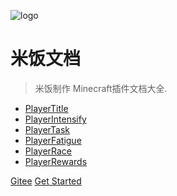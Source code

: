 ![logo](https://docsify.js.org/_media/icon.svg)

# 米饭文档

> 米饭制作 Minecraft插件文档大全.

* [PlayerTitle](https://www.mcbbs.net/thread-1004671-1-1.html)
* [PlayerIntensify](https://www.mcbbs.net/thread-1198166-1-1.html)
* [PlayerTask](https://www.mcbbs.net/thread-1084534-1-1.html)
* [PlayerFatigue](https://www.mcbbs.net/thread-1101322-1-1.html)
* [PlayerRace](https://www.mcbbs.net/thread-1149860-1-1.html)
* [PlayerRewards]()

[Gitee](https://gitee.com/handy-git/rice-doc)
[Get Started](#米饭插件列表)